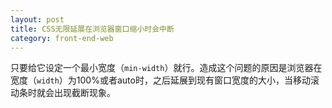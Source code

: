 ```yaml
---
layout: post
title: CSS无限延展在浏览器窗口缩小时会中断
category: front-end-web
---
```

只要给它设定一个最小宽度（`min-width`）就行。造成这个问题的原因是浏览器在宽度（`width`）为100%或者auto时，之后延展到现有窗口宽度的大小，当移动滚动条时就会出现截断现象。
